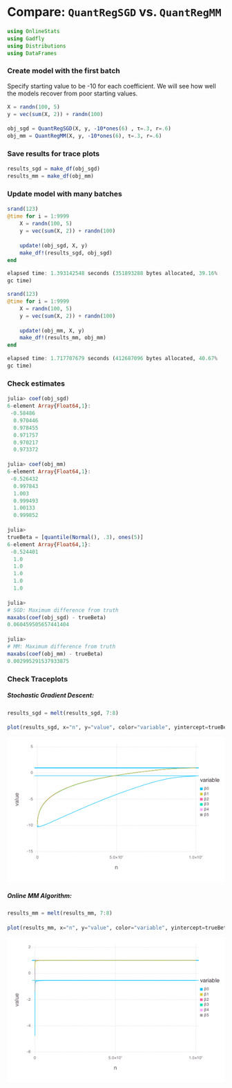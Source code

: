 
# Compare: `QuantRegSGD` vs. `QuantRegMM`


````julia
using OnlineStats
using Gadfly
using Distributions
using DataFrames
````





### Create model with the first batch

Specify starting value to be -10 for each coefficient.  We will see how well the models recover from poor starting values.

````julia
X = randn(100, 5)
y = vec(sum(X, 2)) + randn(100)

obj_sgd = QuantRegSGD(X, y, -10*ones(6) , τ=.3, r=.6)
obj_mm = QuantRegMM(X, y, -10*ones(6), τ=.3, r=.6)
````





### Save results for trace plots
````julia
results_sgd = make_df(obj_sgd)
results_mm = make_df(obj_mm)
````





### Update model with many batches
````julia
srand(123)
@time for i = 1:9999
	X = randn(100, 5)
    y = vec(sum(X, 2)) + randn(100)
    
    update!(obj_sgd, X, y)
    make_df!(results_sgd, obj_sgd)
end
````


````julia
elapsed time: 1.393142548 seconds (351893288 bytes allocated, 39.16%
gc time)
````




````julia
srand(123)
@time for i = 1:9999
	X = randn(100, 5)
    y = vec(sum(X, 2)) + randn(100)
    
    update!(obj_mm, X, y)
    make_df!(results_mm, obj_mm)
end
````


````julia
elapsed time: 1.717707679 seconds (412687096 bytes allocated, 40.67%
gc time)
````





### Check estimates
````julia
julia> coef(obj_sgd)
6-element Array{Float64,1}:
 -0.58486 
  0.970446
  0.978455
  0.971757
  0.970217
  0.973372

julia> coef(obj_mm)
6-element Array{Float64,1}:
 -0.526432
  0.997843
  1.003   
  0.999493
  1.00133 
  0.999852

julia> 
trueBeta = [quantile(Normal(), .3), ones(5)]
6-element Array{Float64,1}:
 -0.524401
  1.0     
  1.0     
  1.0     
  1.0     
  1.0     

julia> 
# SGD: Maximum difference from truth
maxabs(coef(obj_sgd) - trueBeta)
0.060459505657441404

julia> 
# MM: Maximum difference from truth
maxabs(coef(obj_mm) - trueBeta)
0.002995291537933875

````





### Check Traceplots

##### Stochastic Gradient Descent:
````julia
results_sgd = melt(results_sgd, 7:8)

plot(results_sgd, x="n", y="value", color="variable", yintercept=trueBeta, Geom.line, Geom.hline)
````


![](figures/quantregcompare_7_1.png)



##### Online MM Algorithm:
````julia
results_mm = melt(results_mm, 7:8)

plot(results_mm, x="n", y="value", color="variable", yintercept=trueBeta, Geom.line, Geom.hline)
````


![](figures/quantregcompare_8_1.png)



